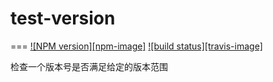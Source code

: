 # test-version
===
[![NPM version][npm-image]][npm-url]
[![build status][travis-image]][travis-url]

检查一个版本号是否满足给定的版本范围

[npm-url]: https://img.shields.io/npm/v/test-version.svg
[travis-url]: https://travis-ci.org/viRingbells/test-version.svg?branch=master
